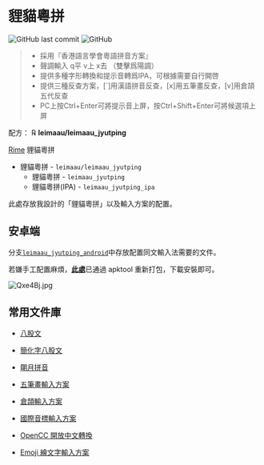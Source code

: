 # 貍貓粵拼

![GitHub last commit](https://img.shields.io/github/last-commit/leimaau/leimaau_jyutping.svg) ![GitHub](https://img.shields.io/github/license/leimaau/leimaau_jyutping.svg)

> * 採用『香港語言學會粵語拼音方案』
> * 聲調輸入 q平 v上 x去 （雙擊爲陽調）
> * 提供多種字形轉換和提示音轉爲IPA，可根據需要自行開啓
> * 提供三種反查方案，[`]用漢語拼音反查，[x]用五筆畫反查，[v]用倉頡五代反查
> * PC上按Ctrl+Enter可將提示音上屏，按Ctrl+Shift+Enter可將候選項上屏

配方： ℞ **leimaau/leimaau_jyutping**

[Rime](https://rime.im) 貍貓粵拼

- 貍貓粵拼 - `leimaau/leimaau_jyutping`
	- 貍貓粵拼 - `leimaau_jyutping`
	- 貍貓粵拼(IPA) - `leimaau_jyutping_ipa`

此處存放我設計的「貍貓粵拼」以及輸入方案的配置。

## 安卓端

分支[`leimaau_jyutping_android`](https://github.com/leimaau/leimaau_jyutping/tree/leimaau_jyutping_android)中存放配置同文輸入法需要的文件。

若嫌手工配置麻煩，[**此處**](https://github.com/leimaau/leimaau_jyutping/releases)已通過 apktool 重新打包，下載安裝即可。

![Qxe4Bj.jpg](https://s2.ax1x.com/2019/12/22/Qxe4Bj.jpg)

## 常用文件庫

 - [八股文](https://github.com/rime/rime-essay)
 
 - [簡化字八股文](https://github.com/rime/rime-essay-simp)
 
 - [朙月拼音](https://github.com/rime/rime-luna-pinyin)
 
 - [五筆畫輸入方案](https://github.com/rime/rime-stroke)
 
 - [倉頡輸入方案](https://github.com/rime/rime-cangjie)
 
 - [國際音標輸入方案](https://github.com/rime/rime-ipa)

 - [OpenCC 開放中文轉換](https://github.com/BYVoid/OpenCC)
 
 - [Emoji 繪文字輸入方案](https://github.com/rime/rime-emoji)
